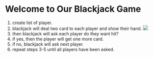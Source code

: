 <h1>Welcome to Our Blackjack Game</h1>

1. create list of player.
2. blackjack will deal two card to each player and show their hand.
   ![](screenSnap.png)
3. then blackjack will ask each player do they want hit?
4. if yes, then the player will get one more card.
5. if no, blackjack will ask next player.
6. repeat steps 3-5 until all players have been asked.